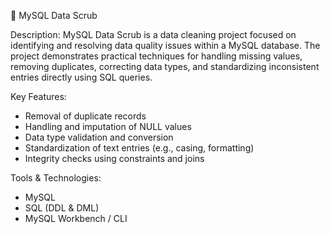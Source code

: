  🧼 MySQL Data Scrub

Description:
MySQL Data Scrub is a data cleaning project focused on identifying and resolving data quality issues within a MySQL database. The project demonstrates practical techniques for handling missing values, removing duplicates, correcting data types, and standardizing inconsistent entries directly using SQL queries.


Key Features:
* Removal of duplicate records
* Handling and imputation of NULL values
* Data type validation and conversion
* Standardization of text entries (e.g., casing, formatting)
* Integrity checks using constraints and joins


Tools & Technologies:

* MySQL
* SQL (DDL & DML)
* MySQL Workbench / CLI

